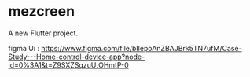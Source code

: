 # mezcreen

A new Flutter project.

figma Ui : https://www.figma.com/file/bIlepoAnZBAJBrk5TN7ufM/Case-Study---Home-control-device-app?node-id=0%3A1&t=Z9SXZSqzuUtOHmtP-0
